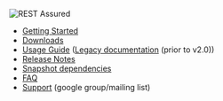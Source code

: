![REST Assured](https://github.com/jayway/rest-assured/raw/master/rest-assured-logo-green.png)

* [Getting Started](GettingStarted)
* [Downloads](Downloads)
* [Usage Guide](Usage) ([Legacy documentation](Usage_Legacy) (prior to v2.0))
* [Release Notes](ReleaseNotes)
* [Snapshot dependencies](snapshot)
* [FAQ](FAQ)
* [Support](http://groups.google.com/group/rest-assured) (google group/mailing list)
